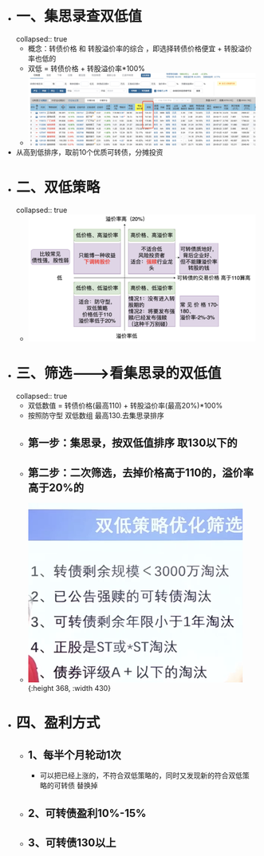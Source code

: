 - # 一、集思录查双低值
  collapsed:: true
	- 概念：转债价格 和 转股溢价率的综合    ，即选择转债价格便宜 + 转股溢价率也低的
	- 双低 = 转债价格 + 转股溢价率*100%
	- ![image.png](../assets/image_1668828440519_0.png)
- 从高到低排序，取前10个优质可转债，分摊投资
- # 二、双低策略
  collapsed:: true
	- ![image.png](../assets/image_1668864665049_0.png)
- # 三、筛选--->看集思录的双低值
  collapsed:: true
	- 双低数值 =  转债价格(最高110) + 转股溢价率(最高20%)*100%
	- 按照防守型   双低数组 最高130.去集思录排序
	- ## 第一步：集思录，按双低值排序 取130以下的
	- ## 第二步：二次筛选，去掉价格高于110的，溢价率高于20%的
	- ![image.png](../assets/image_1668865211039_0.png){:height 368, :width 430}
- # 四、盈利方式
	- ## 1、每半个月轮动1次
		- 可以把已经上涨的，不符合双低策略的，同时又发现新的符合双低策略的可转债 替换掉
	- ## 2、可转债盈利10%-15%
	- ## 3、可转债130以上